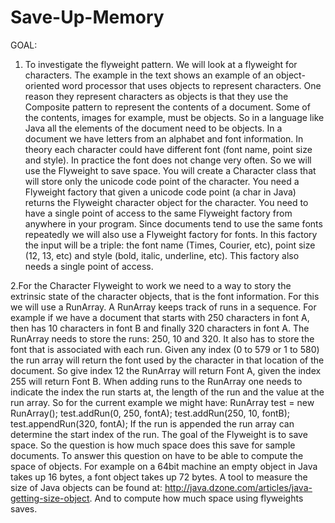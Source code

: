 # Save-Up-Memory
GOAL:

1. To investigate the flyweight pattern. We will look at a flyweight for characters.
The example in the text shows an example of an object-oriented word processor that
uses objects to represent characters. One reason they represent characters as objects is that
they use the Composite pattern to represent the contents of a document. Some of the contents,
images for example, must be objects. So in a language like Java all the elements of the
document need to be objects. In a document we have letters from an alphabet and font information.
In theory each character could have different font (font name, point size and style). In
practice the font does not change very often. So we will use the Flyweight to save space. You
will create a Character class that will store only the unicode code point of the character. You
need a Flyweight factory that given a unicode code point (a char in Java) returns the Flyweight
character object for the character. You need to have a single point of access to the same Flyweight
factory from anywhere in your program. Since documents tend to use the same fonts
repeatedly we will also use a Flyweight factory for fonts. In this factory the input will be a triple:
the font name (Times, Courier, etc), point size (12, 13, etc) and style (bold, italic, underline,
etc). This factory also needs a single point of access.


2.For the Character Flyweight to work we need to a way to story the extrinsic state of the character
objects, that is the font information. For this we will use a RunArray. A RunArray keeps track
of runs in a sequence. For example if we have a document that starts with 250 characters in
font A, then has 10 characters in font B and finally 320 characters in font A. The RunArray
needs to store the runs: 250, 10 and 320. It also has to store the font that is associated with
each run. Given any index (0 to 579 or 1 to 580) the run array will return the font used by the
character in that location of the document. So give index 12 the RunArray will return Font A,
given the index 255 will return Font B. When adding runs to the RunArray one needs to indicate
the index the run starts at, the length of the run and the value at the run array. So for the
current example we might have:
RunArray test = new RunArray();
test.addRun(0, 250, fontA);
test.addRun(250, 10, fontB);
test.appendRun(320, fontA);
If the run is appended the run array can determine the start index of the run.
The goal of the Flyweight is to save space. So the question is how much space does this save
for sample documents. To answer this question on have to be able to compute the space of
objects. For example on a 64bit machine an empty object in Java takes up 16 bytes, a font object
takes up 72 bytes. A tool to measure the size of Java objects can be found at:
http://java.dzone.com/articles/java-getting-size-object. And to compute how much space using flyweights saves.

